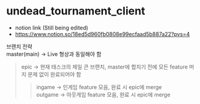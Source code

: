 # undead_tournament_client
- notion link (Still being edited)
- https://www.notion.so/18ed5d960fb0808e99ecfaad5b887a22?pvs=4


브랜치 전략  
master(main) -> Live 형상과 동일해야 함  
> epic -> 현재 태스크의 제일 큰 브랜치, master에 합치기 전에 모든 feature 머지 문제 없이 완료되어야 함
>> ingame -> 인게임 feature 모음, 완료 시 epic에 merge  
>> outgame -> 아웃게임 feature 모음, 완료 시 epic에 merge  
